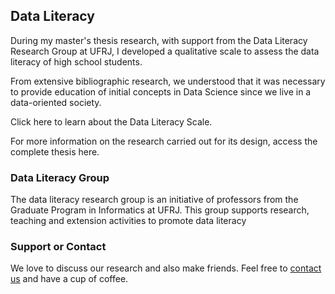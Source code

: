 ## Data Literacy

During my master's thesis research, with support from the Data Literacy Research Group at UFRJ, I developed a qualitative scale to assess the data literacy of high school students.

From extensive bibliographic research, we understood that it was necessary to provide education of initial concepts in Data Science since we live in a data-oriented society.

Click here to learn about the Data Literacy Scale.

For more information on the research carried out for its design, access the complete thesis here.

### Data Literacy Group

The data literacy research group is an initiative of professors from the Graduate Program in Informatics at UFRJ. This group supports research, teaching and extension activities to promote data literacy

### Support or Contact

We love to discuss our research and also make friends. Feel free to [contact us](https://api.whatsapp.com/send?phone=5521987401692&text=Luciana) and have a cup of coffee. 
